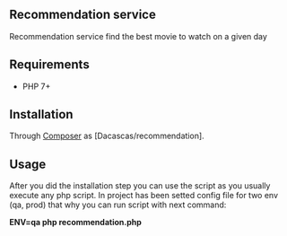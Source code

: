 Recommendation service
------------------------
Recommendation service find the best movie to watch on a given day

Requirements
---------------
* PHP 7+

Installation
------------
 
Through [Composer](http://getcomposer.org) as [Dacascas/recommendation].

Usage
-----
After you did the installation step you can use the script as you usually execute any php script.
In project has been setted config file for two env (qa, prod) that why you can run script with next command:

**ENV=qa php recommendation.php**